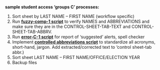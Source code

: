 **sample student access ‘groups C’ processes:**

1. Sort sheet by LAST NAME – FIRST NAME (workflow specific) 
2. Run [**fuzzy-comp-1 script**](https://github.com/prys0000/political-commercial-collection-archives/blob/main/initial-codes-processes/names-abbrv-fuzzycomp-C.py) to verify NAMES and ABBREVIATIONS and make sure they are in the CONTROL-SHEET-TAB-TEXT and CONTROL-SHEET-TAB-ABBRV.
3. Run [**error-C-1 script**](https://github.com/prys0000/political-commercial-collection-archives/blob/main/radiodocuments/combo-replace-add-class.py) for report of ‘suggested’ alerts, spell checker
4. Implement [**controlled abbreviations script**](https://github.com/prys0000/political-commercial-collection-archives/blob/main/radiodocuments/combo-replace-add-class.py) to standardize all acronyms, short-hand, jargon. Add extracted/corrected text to ‘control sheet-tab abbr.)
5. Sort sheet LAST NAME – FIRST NAME/OFFICE/ELECTION YEAR
6. Backup files
